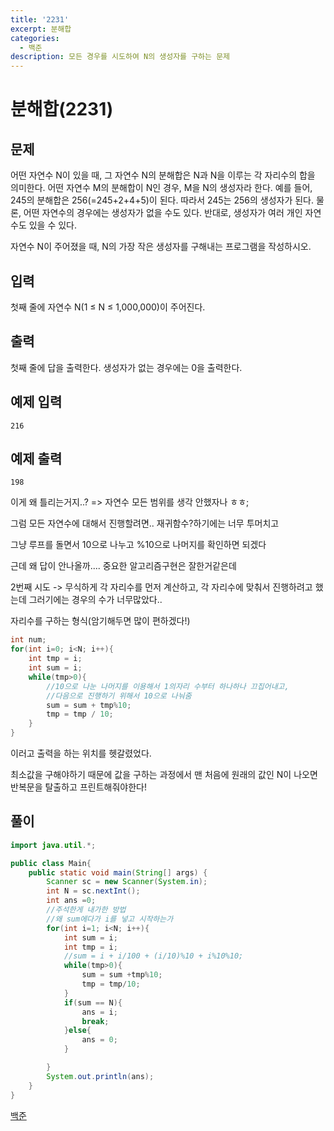 ```yaml
---
title: '2231'
excerpt: 분해합
categories:
  - 백준
description: 모든 경우를 시도하여 N의 생성자를 구하는 문제
---
```


# 분해합\(2231\)

## 문제

어떤 자연수 N이 있을 때, 그 자연수 N의 분해합은 N과 N을 이루는 각 자리수의 합을 의미한다. 어떤 자연수 M의 분해합이 N인 경우, M을 N의 생성자라 한다. 예를 들어, 245의 분해합은 256\(=245+2+4+5\)이 된다. 따라서 245는 256의 생성자가 된다. 물론, 어떤 자연수의 경우에는 생성자가 없을 수도 있다. 반대로, 생성자가 여러 개인 자연수도 있을 수 있다.

자연수 N이 주어졌을 때, N의 가장 작은 생성자를 구해내는 프로그램을 작성하시오.

## 입력

첫째 줄에 자연수 N\(1 ≤ N ≤ 1,000,000\)이 주어진다.

## 출력

첫째 줄에 답을 출력한다. 생성자가 없는 경우에는 0을 출력한다.

## 예제 입력

```text
216
```

## 예제 출력

```text
198
```

이게 왜 틀리는거지..? =&gt; 자연수 모든 범위를 생각 안했자나 ㅎㅎ;

그럼 모든 자연수에 대해서 진행할려면.. 재귀함수?하기에는 너무 투머치고

그냥 루프를 돌면서 10으로 나누고 %10으로 나머지를 확인하면 되겠다

근데 왜 답이 안나올까.... 중요한 알고리즘구현은 잘한거같은데



2번째 시도 -&gt; 무식하게 각 자리수를 먼저 계산하고, 각 자리수에 맞춰서 진행하려고 했는데 그러기에는 경우의 수가 너무많았다..

자리수를 구하는 형식\(암기해두면 많이 편하겠다!\)

```java
int num;
for(int i=0; i<N; i++){
    int tmp = i;
    int sum = i;
    while(tmp>0){
        //10으로 나눈 나머지를 이용해서 1의자리 수부터 하나하나 끄집어내고, 
        //다음으로 진행하기 위해서 10으로 나눠줌
        sum = sum + tmp%10;
        tmp = tmp / 10;
    }
}

```

이러고 출력을 하는 위치를 헷갈렸었다.

최소값을 구해야하기 때문에 값을 구하는 과정에서 맨 처음에 원래의 값인 N이 나오면 반복문을 탈출하고 프린트해줘야한다!

## 풀이

```java
import java.util.*;

public class Main{
    public static void main(String[] args) {
        Scanner sc = new Scanner(System.in);
        int N = sc.nextInt();
        int ans =0;
        //주석한게 내가한 방법
        //왜 sum에다가 i를 넣고 시작하는가
        for(int i=1; i<N; i++){
            int sum = i;
            int tmp = i;
            //sum = i + i/100 + (i/10)%10 + i%10%10;
            while(tmp>0){
                sum = sum +tmp%10;
                tmp = tmp/10;
            }
            if(sum == N){
                ans = i;
                break;
            }else{
                ans = 0;
            }

        }
        System.out.println(ans);
    }
}
```

[백준](https://www.acmicpc.net/problem/2231)

